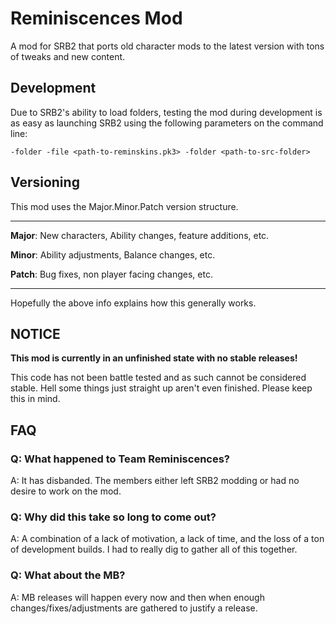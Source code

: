 # Reminiscences Mod
A mod for SRB2 that ports old character mods to the latest version with tons of tweaks and new content.

## Development
Due to SRB2's ability to load folders, testing the mod during development is as easy as launching SRB2 using the following parameters on the command line:

```
-folder -file <path-to-reminskins.pk3> -folder <path-to-src-folder>
```

## Versioning
This mod uses the Major.Minor.Patch version structure.

----

**Major**: New characters, Ability changes, feature additions, etc.

**Minor**: Ability adjustments, Balance changes, etc.

**Patch**: Bug fixes, non player facing changes, etc.

----

Hopefully the above info explains how this generally works.


## NOTICE
**This mod is currently in an unfinished state with no stable releases!**

This code has not been battle tested and as such cannot be considered stable. Hell some things just straight up aren't even finished. Please keep this in mind.

## FAQ

### Q: What happened to Team Reminiscences?
A: It has disbanded. The members either left SRB2 modding or had no desire to work on the mod.

### Q: Why did this take so long to come out?
A: A combination of a lack of motivation, a lack of time, and the loss of a ton of development builds. I had to really dig to gather all of this together.

### Q: What about the MB?
A: MB releases will happen every now and then when enough changes/fixes/adjustments are gathered to justify a release.